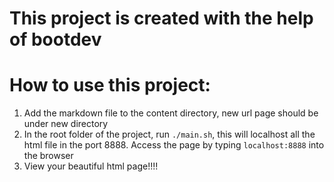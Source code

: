 # This project is created with the help of bootdev

# How to use this project:
1. Add the markdown file to the content directory, new url page should be under new directory 
2. In the root folder of the project, run `./main.sh`, this will localhost all the html file in the port 8888. Access the page by typing `localhost:8888` into the browser
3. View your beautiful html page!!!!